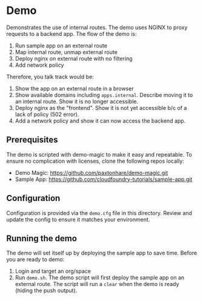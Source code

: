 # Demo

Demonstrates the use of internal routes. The demo uses NGINX to proxy requests to a backend app. The flow of the demo is:

1. Run sample app on an external route
2. Map internal route, unmap external route
3. Deploy nginx on external route with no filtering
4. Add network policy

Therefore, you talk track would be:

1. Show the app on an external route in a browser
2. Show available domains including `apps.internal`. Describe moving it to an internal route. Show it is no longer accessible.
3. Deploy nginx as the "frontend". Show it is not yet accessible b/c of a lack of policy (502 error).
4. Add a network policy and show it can now access the backend app.


## Prerequisites

The demo is scripted with demo-magic to make it easy and repeatable. To ensure no complication with licenses, clone the following repos locally:

- Demo Magic: https://github.com/paxtonhare/demo-magic.git
- Sample App: https://github.com/cloudfoundry-tutorials/sample-app.git

## Configuration

Configuration is provided via the `demo.cfg` file in this directory. Review and update the config to ensure it matches your environment.

## Running the demo

The demo will set itself up by deploying the sample app to save time. Before you are ready to demo:

1. Login and target an org/space
2. Run `demo.sh`. The demo script will first deploy the sample app on an external route. The script will run a `clear` when the demo is ready (hiding the push output).
